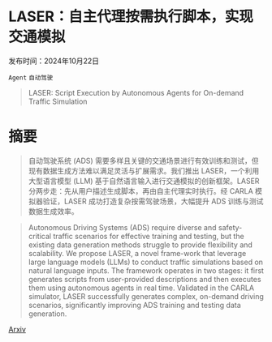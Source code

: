 # LASER：自主代理按需执行脚本，实现交通模拟

发布时间：2024年10月22日

`Agent` `自动驾驶`

> LASER: Script Execution by Autonomous Agents for On-demand Traffic Simulation

# 摘要

> 自动驾驶系统 (ADS) 需要多样且关键的交通场景进行有效训练和测试，但现有数据生成方法难以满足灵活与扩展需求。我们推出 LASER，一个利用大型语言模型 (LLM) 基于自然语言输入进行交通模拟的创新框架。LASER 分两步走：先从用户描述生成脚本，再由自主代理实时执行。经 CARLA 模拟器验证，LASER 成功打造复杂按需驾驶场景，大幅提升 ADS 训练与测试数据生成效率。

> Autonomous Driving Systems (ADS) require diverse and safety-critical traffic scenarios for effective training and testing, but the existing data generation methods struggle to provide flexibility and scalability. We propose LASER, a novel frame-work that leverage large language models (LLMs) to conduct traffic simulations based on natural language inputs. The framework operates in two stages: it first generates scripts from user-provided descriptions and then executes them using autonomous agents in real time. Validated in the CARLA simulator, LASER successfully generates complex, on-demand driving scenarios, significantly improving ADS training and testing data generation.

[Arxiv](https://arxiv.org/abs/2410.16197)